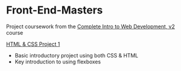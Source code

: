 # Front-End-Masters
Project coursework from the [Complete Intro to Web Development, v2](https://frontendmasters.com/courses/web-development-v2/) course

[HTML & CSS Project 1](https://github.com/JasonHitching/Front-End-Masters/tree/master/HTML_CSS_Project_1)
    <ul>
    <li> Basic introductory project using both CSS & HTML </li>
    <li> Key introduction to using flexboxes </li>
    </ul>
